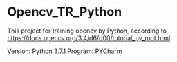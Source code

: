# Opencv_TR_Python
This project for training opencv by Python, according to https://docs.opencv.org/3.4/d6/d00/tutorial_py_root.html

Version: Python 3.7.1
Program: PYCharm

